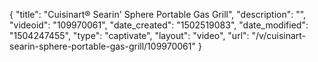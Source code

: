 {
    "title": "Cuisinart&reg; Searin' Sphere Portable Gas Grill",
    "description": "",
    "videoid": "109970061",
    "date_created": "1502519083",
    "date_modified": "1504247455",
    "type": "captivate",
    "layout": "video",
    "url": "\/v\/cuisinart-searin-sphere-portable-gas-grill\/109970061"
}